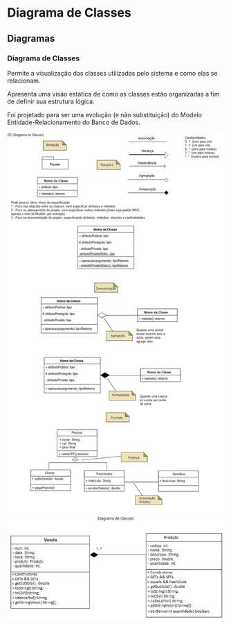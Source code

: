 # Diagrama de Classes

## Diagramas
### Diagrama de Classes

Permite a visualização das classes utilizadas pelo sistema e como elas se relacionam.

Apresenta uma visão estática de como as classes estão organizadas a fim de definir sua estrutura lógica.

Foi projetado para ser uma evolução (e não substituição) do Modelo Entidade-Relacionamento do Banco de Dados.


![Demonstrações](diagrama-de-classes.png)
![Exemplo Vendas](vendas-dc.jpg)
